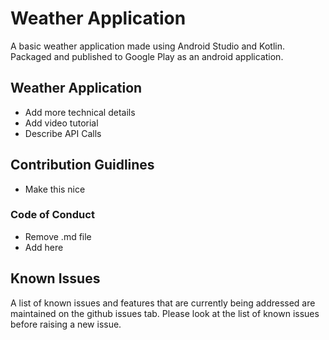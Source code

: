 # Weather Application
A basic weather application made using Android Studio and Kotlin. Packaged and published to Google Play as an android application.

## Weather Application
* Add more technical details
* Add video tutorial
* Describe API Calls

## Contribution Guidlines
* Make this nice

### Code of Conduct
* Remove .md file
* Add here

## Known Issues
A list of known issues and features that are currently being addressed are maintained on the github issues tab. Please look at the list of known issues before raising a new issue.
